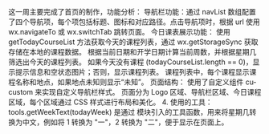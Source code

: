 这一周主要完成了首页的制作，功能分析：
导航栏功能：通过 navList 数组配置了四个导航项，每个项包括标题、图标和对应路径。点击导航项时，根据 url 使用 wx.navigateTo 或 wx.switchTab 跳转页面。
今日课表展示功能：
使用 getTodayCourseList 方法获取今天的课程列表，通过 wx.getStorageSync 获取存储在本地的课程数据。
根据当前日期和开学日期计算当前周数，并根据星期几筛选出今天的课程列表。
如果今天没有课程 (todayCourseList.length == 0)，显示提示信息和空状态图片；否则，显示课程列表。
课程列表中，每个课程显示课程名称和地点，如果地点未知则显示“未知”。
页面结构：
使用了自定义组件 cu-custom 来实现自定义导航栏样式。
页面分为 Logo 区域、导航栏区域、今日课程区域，每个区域通过 CSS 样式进行布局和美化。
4. 使用的工具：
tools.getWeekText(todayWeek) 是通过 <wxs> 模块引入的工具函数，用来将星期几转换为中文，例如将 1 转换为 "一"，2 转换为 "二"，便于显示在页面上。
